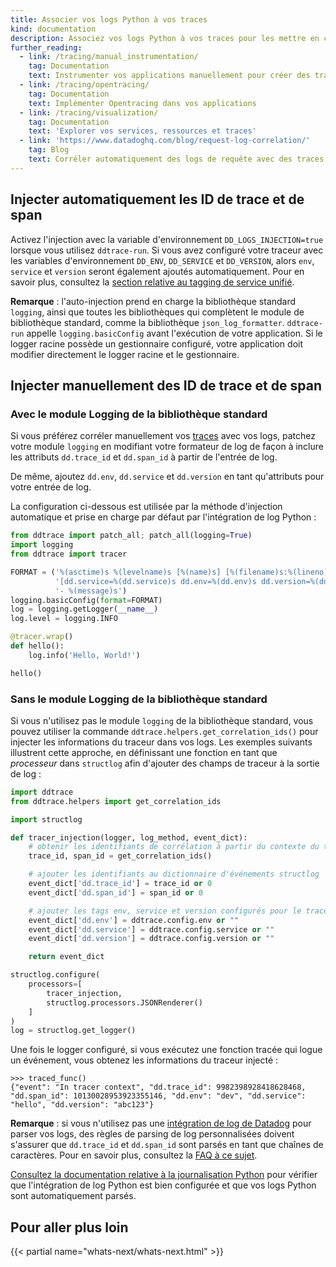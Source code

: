 ```yaml
---
title: Associer vos logs Python à vos traces
kind: documentation
description: Associez vos logs Python à vos traces pour les mettre en corrélation dans Datadog.
further_reading:
  - link: /tracing/manual_instrumentation/
    tag: Documentation
    text: Instrumenter vos applications manuellement pour créer des traces
  - link: /tracing/opentracing/
    tag: Documentation
    text: Implémenter Opentracing dans vos applications
  - link: /tracing/visualization/
    tag: Documentation
    text: 'Explorer vos services, ressources et traces'
  - link: 'https://www.datadoghq.com/blog/request-log-correlation/'
    tag: Blog
    text: Corréler automatiquement des logs de requête avec des traces
---
```

## Injecter automatiquement les ID de trace et de span

Activez l'injection avec la variable d'environnement `DD_LOGS_INJECTION=true` lorsque vous utilisez `ddtrace-run`.
Si vous avez configuré votre traceur avec les variables d'environnement `DD_ENV`, `DD_SERVICE` et `DD_VERSION`, alors `env`, `service` et `version` seront également ajoutés automatiquement. Pour en savoir plus, consultez la [section relative au tagging de service unifié][1].

**Remarque** : l'auto-injection prend en charge la bibliothèque standard `logging`, ainsi que toutes les bibliothèques qui complètent le module de bibliothèque standard, comme la bibliothèque `json_log_formatter`. `ddtrace-run` appelle `logging.basicConfig` avant l'exécution de votre application. Si le logger racine possède un gestionnaire configuré, votre application doit modifier directement le logger racine et le gestionnaire.

## Injecter manuellement des ID de trace et de span

### Avec le module Logging de la bibliothèque standard

Si vous préférez corréler manuellement vos [traces][2] avec vos logs, patchez votre module `logging` en modifiant votre formateur de log de façon à inclure les attributs ``dd.trace_id`` et ``dd.span_id`` à partir de l'entrée de log.

De même, ajoutez ``dd.env``, ``dd.service`` et ``dd.version`` en tant qu'attributs pour votre entrée de log.

La configuration ci-dessous est utilisée par la méthode d'injection automatique et prise en charge par défaut par l'intégration de log Python :

``` python
from ddtrace import patch_all; patch_all(logging=True)
import logging
from ddtrace import tracer

FORMAT = ('%(asctime)s %(levelname)s [%(name)s] [%(filename)s:%(lineno)d] '
          '[dd.service=%(dd.service)s dd.env=%(dd.env)s dd.version=%(dd.version)s dd.trace_id=%(dd.trace_id)s dd.span_id=%(dd.span_id)s] '
          '- %(message)s')
logging.basicConfig(format=FORMAT)
log = logging.getLogger(__name__)
log.level = logging.INFO

@tracer.wrap()
def hello():
    log.info('Hello, World!')

hello()
```

### Sans le module Logging de la bibliothèque standard

Si vous n'utilisez pas le module `logging` de la bibliothèque standard, vous pouvez utiliser la commande `ddtrace.helpers.get_correlation_ids()` pour injecter les informations du traceur dans vos logs.
Les exemples suivants illustrent cette approche, en définissant une fonction en tant que *processeur* dans `structlog` afin d'ajouter des champs de traceur à la sortie de log :

``` python
import ddtrace
from ddtrace.helpers import get_correlation_ids

import structlog

def tracer_injection(logger, log_method, event_dict):
    # obtenir les identifiants de corrélation à partir du contexte du traceur actuel
    trace_id, span_id = get_correlation_ids()

    # ajouter les identifiants au dictionnaire d'événements structlog
    event_dict['dd.trace_id'] = trace_id or 0
    event_dict['dd.span_id'] = span_id or 0

    # ajouter les tags env, service et version configurés pour le traceur
    event_dict['dd.env'] = ddtrace.config.env or ""
    event_dict['dd.service'] = ddtrace.config.service or ""
    event_dict['dd.version'] = ddtrace.config.version or ""

    return event_dict

structlog.configure(
    processors=[
        tracer_injection,
        structlog.processors.JSONRenderer()
    ]
)
log = structlog.get_logger()
```

Une fois le logger configuré, si vous exécutez une fonction tracée qui logue un événement, vous obtenez les informations du traceur injecté :

```text
>>> traced_func()
{"event": "In tracer context", "dd.trace_id": 9982398928418628468, "dd.span_id": 10130028953923355146, "dd.env": "dev", "dd.service": "hello", "dd.version": "abc123"}
```

**Remarque** : si vous n'utilisez pas une [intégration de log de Datadog][3] pour parser vos logs, des règles de parsing de log personnalisées doivent s'assurer que `dd.trace_id` et `dd.span_id` sont parsés en tant que chaînes de caractères. Pour en savoir plus, consultez la [FAQ à ce sujet][4].

[Consultez la documentation relative à la journalisation Python][3] pour vérifier que l'intégration de log Python est bien configurée et que vos logs Python sont automatiquement parsés.

## Pour aller plus loin

{{< partial name="whats-next/whats-next.html" >}}

[1]: /fr/getting_started/tagging/unified_service_tagging
[2]: /fr/tracing/visualization/#trace
[3]: /fr/logs/log_collection/python/#configure-the-datadog-agent
[4]: /fr/tracing/faq/why-cant-i-see-my-correlated-logs-in-the-trace-id-panel/?tab=custom
